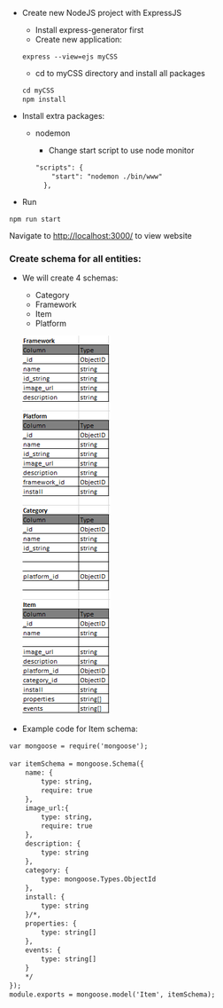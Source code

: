 * Create new NodeJS project with ExpressJS

  * Install  express-generator first
  * Create new application:

  ```
  express --view=ejs myCSS
  ```

  * cd to myCSS directory and install all packages

  ```
  cd myCSS
  npm install
  ```

* Install extra packages:

  * nodemon

    * Change start script to use node monitor

    ```
    "scripts": {
        "start": "nodemon ./bin/www"
      },
    ```

* Run

```
npm run start
```

Navigate to [http://localhost:3000/](http://localhost:3000/) to view website

### Create schema for all entities:

* We will create 4 schemas:
  * Category
  * Framework
  * Item
  * Platform

  ![](/assets/css-schemas.png)

* Example code for Item schema:

```
var mongoose = require('mongoose');

var itemSchema = mongoose.Schema({
    name: {
        type: string, 
        require: true
    },
    image_url:{
        type: string,
        require: true
    },
    description: {
        type: string
    },
    category: {
        type: mongoose.Types.ObjectId
    },
    install: {
        type: string
    }/*,
    properties: {
        type: string[]
    },
    events: {
        type: string[]
    }
    */
});
module.exports = mongoose.model('Item', itemSchema);
```



